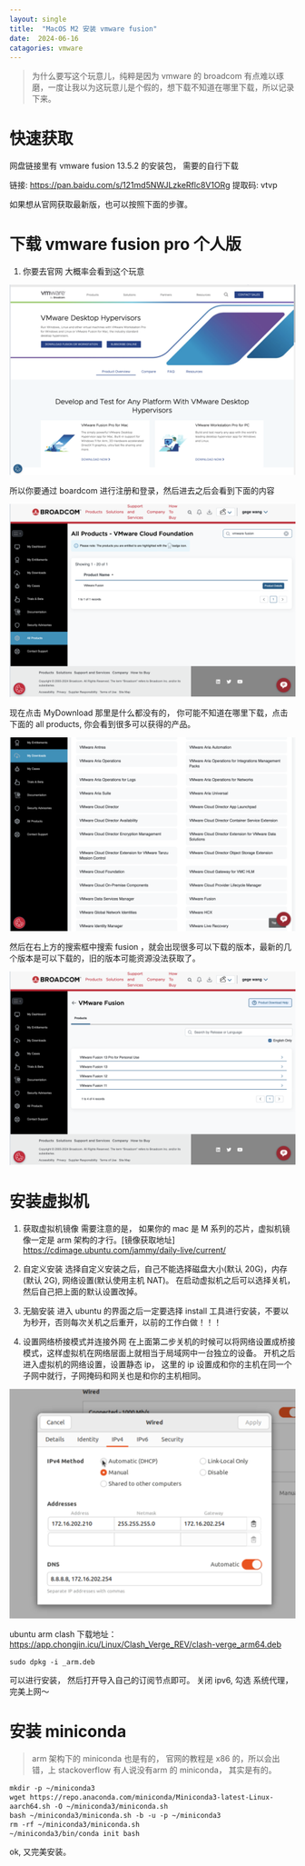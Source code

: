 ```yaml
---
layout: single
title:  "MacOS M2 安装 vmware fusion"
date:  2024-06-16
catagories: vmware
---
```


> 为什么要写这个玩意儿，纯粹是因为 vmware 的 broadcom 有点难以琢磨，一度让我以为这玩意儿是个假的，想下载不知道在哪里下载，所以记录下来。

# 快速获取
网盘链接里有 vmware fusion 13.5.2 的安装包， 需要的自行下载

链接: <https://pan.baidu.com/s/121md5NWJLzkeRflc8V1ORg> 提取码: vtvp 

如果想从官网获取最新版，也可以按照下面的步骤。

# 下载 vmware fusion pro 个人版

1. 你要去官网 大概率会看到这个玩意

![这是图片](/assets/images/fusion_01.png)

所以你要通过 boardcom 进行注册和登录，然后进去之后会看到下面的内容

![这是图片](/assets/images/fusion_02.png)

现在点击 MyDownload 那里是什么都没有的， 你可能不知道在哪里下载，点击下面的 all products, 你会看到很多可以获得的产品。

![这是图片](/assets/images/fusion_03.png)

然后在右上方的搜索框中搜索 fusion ，就会出现很多可以下载的版本，最新的几个版本是可以下载的，旧的版本可能资源没法获取了。

![这是图片](/assets/images/fusion_04.png)

# 安装虚拟机

1. 获取虚拟机镜像
需要注意的是， 如果你的 mac 是 M 系列的芯片，虚拟机镜像一定是 arm 架构的才行。[镜像获取地址] <https://cdimage.ubuntu.com/jammy/daily-live/current/>

2. 自定义安装
选择自定义安装之后，自己不能选择磁盘大小(默认 20G)，内存(默认 2G), 网络设置(默认使用主机 NAT)。
在启动虚拟机之后可以选择关机，然后自己把上面的默认设置改掉。

3. 无脑安装
进入 ubuntu 的界面之后一定要选择 install 工具进行安装，不要以为秒开，否则每次关机之后重开，以前的工作白做！！！

4. 设置网络桥接模式并连接外网
在上面第二步关机的时候可以将网络设置成桥接模式，这样虚拟机在网络层面上就相当于局域网中一台独立的设备。
开机之后进入虚拟机的网络设置，设置静态 ip， 这里的 ip 设置成和你的主机在同一个子网中就行，子网掩码和网关也是和你的主机相同。

![image](/assets/images/network.png)

ubuntu arm clash 下载地址：<https://app.chongjin.icu/Linux/Clash_Verge_REV/clash-verge_arm64.deb>

```
sudo dpkg -i _arm.deb
```
可以进行安装， 然后打开导入自己的订阅节点即可。
关闭 ipv6, 勾选 系统代理，完美上网～

# 安装 miniconda
> arm 架构下的 miniconda 也是有的， 官网的教程是 x86 的，所以会出错，上 stackoverflow 有人说没有arm 的 miniconda， 其实是有的。

```
mkdir -p ~/miniconda3
wget https://repo.anaconda.com/miniconda/Miniconda3-latest-Linux-aarch64.sh -O ~/miniconda3/miniconda.sh
bash ~/miniconda3/miniconda.sh -b -u -p ~/miniconda3
rm -rf ~/miniconda3/miniconda.sh
~/miniconda3/bin/conda init bash
```
ok, 又完美安装。

